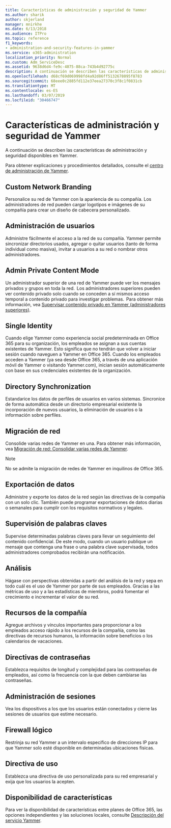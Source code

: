```yaml
---
title: Características de administración y seguridad de Yammer
ms.author: sharik
author: skjerland
manager: mnirkhe
ms.date: 6/13/2018
ms.audience: ITPro
ms.topic: reference
f1_keywords:
- administration-and-security-features-in-yammer
ms.service: o365-administration
localization_priority: Normal
ms.custom: Adm_ServiceDesc
ms.assetid: 9638d6d4-fe9c-4075-88ca-743b4d92775c
description: A continuación se describen las características de administración y seguridad disponibles en Yammer.
ms.openlocfilehash: d68cf69d069998fd4a92d86ff5132678095f8783
ms.sourcegitcommit: 68eee0c2885fd112e37eea27370c3f8c1f0831cb
ms.translationtype: MT
ms.contentlocale: es-ES
ms.lasthandoff: 03/07/2019
ms.locfileid: "30466747"
---
```

# <a name="administration-and-security-features-in-yammer"></a>Características de administración y seguridad de Yammer

A continuación se describen las características de administración y seguridad disponibles en Yammer.
  
Para obtener explicaciones y procedimientos detallados, consulte el [centro de administración de Yammer](https://go.microsoft.com/fwlink/?LinkId=869688).
  
## <a name="custom-network-branding"></a>Custom Network Branding
<a name="bkmk_CustomNetworkBranding"> </a>

Personalice su red de Yammer con la apariencia de su compañía. Los administradores de red pueden cargar logotipos e imágenes de su compañía para crear un diseño de cabecera personalizado.
  
## <a name="user-management"></a>Administración de usuarios
<a name="bkmk_UserManagement"> </a>

Administre fácilmente el acceso a la red de su compañía. Yammer permite sincronizar directorios usados, agregar o quitar usuarios (tanto de forma individual como masiva), invitar a usuarios a su red o nombrar otros administradores.
  
## <a name="admin-private-content-mode"></a>Admin Private Content Mode
<a name="bkmk_AdminPrivate"> </a>

Un administrador superior de una red de Yammer puede ver los mensajes privados y grupos en toda la red.  Los administradores superiores pueden ver contenido privado solo cuando se conceden a sí mismos acceso temporal a contenido privado para investigar problemas.  Para obtener más información, vea [Supervisar contenido privado en Yammer (administradores superiores)](https://go.microsoft.com/fwlink/?LinkId=627479).
  
## <a name="single-identity"></a>Single Identity
<a name="bkmk_o365_user_mapping"> </a>

Cuando elige Yammer como experiencia social predeterminada en Office 365 para su organización, los empleados se asignan a sus cuentas existentes de Yammer. Esto significa que no tendrán que volver a iniciar sesión cuando naveguen a Yammer en Office 365. Cuando los empleados acceden a Yammer (ya sea desde Office 365, a través de una aplicación móvil de Yammer o visitando Yammer.com), inician sesión automáticamente con base en sus credenciales existentes de la organización.
  
## <a name="directory-synchronization"></a>Directory Synchronization
<a name="bkmk_DirectorySynchronization"> </a>

Estandarice los datos de perfiles de usuarios en varios sistemas. Sincronice de forma automática desde un directorio empresarial existente la incorporación de nuevos usuarios, la eliminación de usuarios o la información sobre perfiles.
  
## <a name="network-migration"></a>Migración de red
<a name="bkmk_NetworkMigration"> </a>

Consolide varias redes de Yammer en una. Para obtener más información, vea [Migración de red: Consolidar varias redes de Yammer](https://go.microsoft.com/fwlink/?LinkID=617488).
  
> [!NOTE]
> No se admite la migración de redes de Yammer en inquilinos de Office 365. 
  
## <a name="data-export"></a>Exportación de datos
<a name="bkmk_DataExport"> </a>

Administre y exporte los datos de la red según las directivas de la compañía con un solo clic. También puede programar exportaciones de datos diarias o semanales para cumplir con los requisitos normativos y legales.
  
## <a name="keyword-monitoring"></a>Supervisión de palabras claves
<a name="bkmk_KeywordMonitoring"> </a>

Supervise determinadas palabras claves para llevar un seguimiento del contenido confidencial. De este modo, cuando un usuario publique un mensaje que contenga una frase o una palabra clave supervisada, todos administradores comprobados recibirán una notificación.
  
## <a name="analytics"></a>Análisis
<a name="bkmk_Analytics"> </a>

Hágase con perspectivas obtenidas a partir del análisis de la red y sepa en todo cuál es el uso de Yammer por parte de sus empleados. Gracias a las métricas de uso y a las estadísticas de miembros, podrá fomentar el crecimiento e incrementar el valor de su red.
  
## <a name="company-resources"></a>Recursos de la compañía
<a name="bkmk_CompanyResources"> </a>

Agregue archivos y vínculos importantes para proporcionar a los empleados acceso rápido a los recursos de la compañía, como las directivas de recursos humanos, la información sobre beneficios o los calendarios de vacaciones.
  
## <a name="password-policies"></a>Directivas de contraseñas
<a name="bkmk_PasswordPolicies"> </a>

Establezca requisitos de longitud y complejidad para las contraseñas de empleados, así como la frecuencia con la que deben cambiarse las contraseñas.
  
## <a name="session-management"></a>Administración de sesiones
<a name="bkmk_SessionManagement"> </a>

Vea los dispositivos a los que los usuarios están conectados y cierre las sesiones de usuarios que estime necesario.
  
## <a name="logical-firewall"></a>Firewall lógico
<a name="bkmk_LogicalFirewall"> </a>

Restrinja su red Yammer a un intervalo específico de direcciones IP para que Yammer solo esté disponible en determinadas ubicaciones físicas.
  
## <a name="usage-policy"></a>Directiva de uso
<a name="bkmk_UsagePolicy"> </a>

Establezca una directiva de uso personalizada para su red empresarial y exija que los usuarios la acepten.
  
## <a name="feature-availability"></a>Disponibilidad de características
<a name="bkmk_UsagePolicy"> </a>

Para ver la disponibilidad de características entre planes de Office 365, las opciones independientes y las soluciones locales, consulte [Descripción del servicio Yammer](yammer-service-description.md).
  

